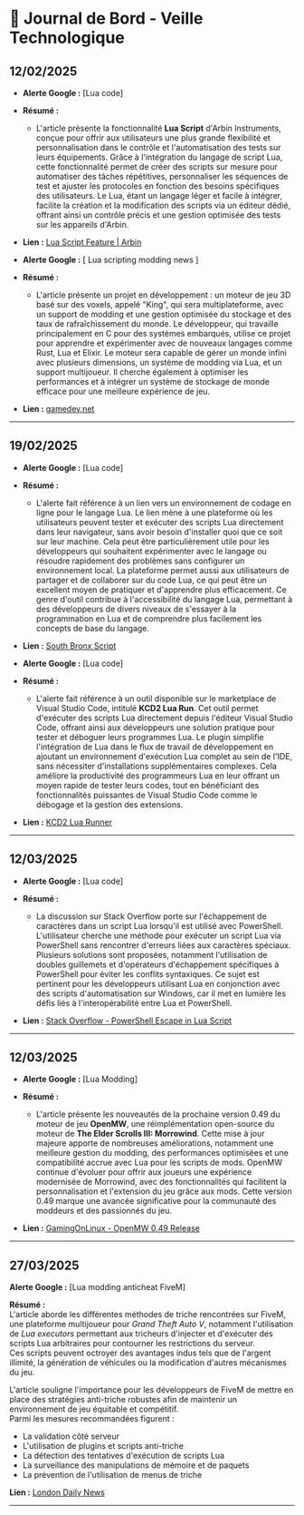 # 📰 Journal de Bord - Veille Technologique

## 12/02/2025

- **Alerte Google :** [Lua code]
- **Résumé :**  
  - L'article présente la fonctionnalité **Lua Script** d'Arbin Instruments, conçue pour offrir aux utilisateurs une plus grande flexibilité et personnalisation dans le contrôle et l'automatisation des tests sur leurs équipements. Grâce à l'intégration du langage de script Lua, cette fonctionnalité permet de créer des scripts sur mesure pour automatiser des tâches répétitives, personnaliser les séquences de test et ajuster les protocoles en fonction des besoins spécifiques des utilisateurs. Le Lua, étant un langage léger et facile à intégrer, facilite la création et la modification des scripts via un éditeur dédié, offrant ainsi un contrôle précis et une gestion optimisée des tests sur les appareils d'Arbin.

- **Lien :**  [Lua Script Feature | Arbin](https://www.arbin.com/zh/82-8/lua-script-feature/)


- **Alerte Google :** [ Lua scripting modding news ]
- **Résumé :**  
  - L'article présente un projet en développement : un moteur de jeu 3D basé sur des voxels, appelé "King", qui sera multiplateforme, avec un support de modding et une gestion optimisée du stockage et des taux de rafraîchissement du monde. Le développeur, qui travaille principalement en C pour des systèmes embarqués, utilise ce projet pour apprendre et expérimenter avec de nouveaux langages comme Rust, Lua et Elixir. Le moteur sera capable de gérer un monde infini avec plusieurs dimensions, un système de modding via Lua, et un support multijoueur. Il cherche également à optimiser les performances et à intégrer un système de stockage de monde efficace pour une meilleure expérience de jeu.

- **Lien :**  [gamedev.net](https://www.gamedev.net/forums/topic/717943-king-3d-cross-platform-infinite-voxel-world-engine-w-modding-support-multi-player-optimized-world-storagetick-rates-c-lua-rustelixir/5468438/)
  
---

## 19/02/2025

- **Alerte Google :** [Lua code]
- **Résumé :**  
  - L'alerte fait référence à un lien vers un environnement de codage en ligne pour le langage Lua. Le lien mène à une plateforme où les utilisateurs peuvent tester et exécuter des scripts Lua directement dans leur navigateur, sans avoir besoin d'installer quoi que ce soit sur leur machine. Cela peut être particulièrement utile pour les développeurs qui souhaitent expérimenter avec le langage ou résoudre rapidement des problèmes sans configurer un environnement local. La plateforme permet aussi aux utilisateurs de partager et de collaborer sur du code Lua, ce qui peut être un excellent moyen de pratiquer et d'apprendre plus efficacement. Ce genre d'outil contribue à l'accessibilité du langage Lua, permettant à des développeurs de divers niveaux de s'essayer à la programmation en Lua et de comprendre plus facilement les concepts de base du langage.

- **Lien :**
[South Bronx Script](https://www.mycompiler.io/view/I98NJVmsbGa)


- **Alerte Google :** [Lua code]
- **Résumé :**  
  - L'alerte fait référence à un outil disponible sur le marketplace de Visual Studio Code, intitulé **KCD2 Lua Run**. Cet outil permet d'exécuter des scripts Lua directement depuis l'éditeur Visual Studio Code, offrant ainsi aux développeurs une solution pratique pour tester et déboguer leurs programmes Lua. Le plugin simplifie l'intégration de Lua dans le flux de travail de développement en ajoutant un environnement d'exécution Lua complet au sein de l'IDE, sans nécessiter d'installations supplémentaires complexes. Cela améliore la productivité des programmeurs Lua en leur offrant un moyen rapide de tester leurs codes, tout en bénéficiant des fonctionnalités puissantes de Visual Studio Code comme le débogage et la gestion des extensions.

- **Lien :** [KCD2 Lua Runner](https://marketplace.visualstudio.com/items?itemName=yobson.kcd2-lua-run)
  
---

## 12/03/2025  

- **Alerte Google :** [Lua code]  
- **Résumé :**  
  - La discussion sur Stack Overflow porte sur l'échappement de caractères dans un script Lua lorsqu'il est utilisé avec PowerShell. L'utilisateur cherche une méthode pour exécuter un script Lua via PowerShell sans rencontrer d'erreurs liées aux caractères spéciaux. Plusieurs solutions sont proposées, notamment l'utilisation de doubles guillemets et d'opérateurs d'échappement spécifiques à PowerShell pour éviter les conflits syntaxiques. Ce sujet est pertinent pour les développeurs utilisant Lua en conjonction avec des scripts d'automatisation sur Windows, car il met en lumière les défis liés à l'interopérabilité entre Lua et PowerShell.  

- **Lien :**  [Stack Overflow - PowerShell Escape in Lua Script](https://stackoverflow.com/questions/79503032/powershell-escape-in-lua-script)    

---

## 12/03/2025  

- **Alerte Google :** [Lua Modding]  
- **Résumé :**  
  - L'article présente les nouveautés de la prochaine version 0.49 du moteur de jeu **OpenMW**, une réimplémentation open-source du moteur de **The Elder Scrolls III: Morrowind**. Cette mise à jour majeure apporte de nombreuses améliorations, notamment une meilleure gestion du modding, des performances optimisées et une compatibilité accrue avec Lua pour les scripts de mods. OpenMW continue d'évoluer pour offrir aux joueurs une expérience modernisée de Morrowind, avec des fonctionnalités qui facilitent la personnalisation et l'extension du jeu grâce aux mods. Cette version 0.49 marque une avancée significative pour la communauté des moddeurs et des passionnés du jeu.  

- **Lien :** [GamingOnLinux - OpenMW 0.49 Release](https://www.gamingonlinux.com/2025/02/morrowind-game-engine-openmw-gearing-up-for-a-huge-new-0-49-release/)

---

## 27/03/2025

**Alerte Google :** [Lua modding anticheat FiveM]

**Résumé :**  
L'article aborde les différentes méthodes de triche rencontrées sur FiveM, une plateforme multijoueur pour *Grand Theft Auto V*, notamment l'utilisation de *Lua executors* permettant aux tricheurs d'injecter et d'exécuter des scripts Lua arbitraires pour contourner les restrictions du serveur.  
Ces scripts peuvent octroyer des avantages indus tels que de l'argent illimité, la génération de véhicules ou la modification d'autres mécanismes du jeu.  

L'article souligne l'importance pour les développeurs de FiveM de mettre en place des stratégies anti-triche robustes afin de maintenir un environnement de jeu équitable et compétitif.  
Parmi les mesures recommandées figurent :
- La validation côté serveur
- L'utilisation de plugins et scripts anti-triche
- La détection des tentatives d'exécution de scripts Lua
- La surveillance des manipulations de mémoire et de paquets
- La prévention de l'utilisation de menus de triche  

**Lien :** [London Daily News](https://www.londondaily.news/fighting-modders-anticheat-strategies-for-fivem-developers/)

---


